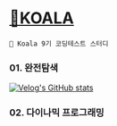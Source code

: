 # [🐨KOALA](https://kau-algorithm.tistory.com/)

    📄 Koala 9기 코딩테스트 스터디

### 01. 완전탐색
[![Velog's GitHub stats](https://velog-readme-stats.vercel.app/api?name=ladiolus&slug=완전탐색)](https://velog.io/@ladiolus)

### 02. 다이나믹 프로그래밍
